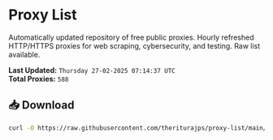 # Proxy List

Automatically updated repository of free public proxies. Hourly refreshed HTTP/HTTPS proxies for web scraping, cybersecurity, and testing. Raw list available.

**Last Updated:** `Thursday 27-02-2025 07:14:37 UTC`  
**Total Proxies:** `588`

## 📥 Download
```bash
curl -O https://raw.githubusercontent.com/theriturajps/proxy-list/main/proxies.txt
